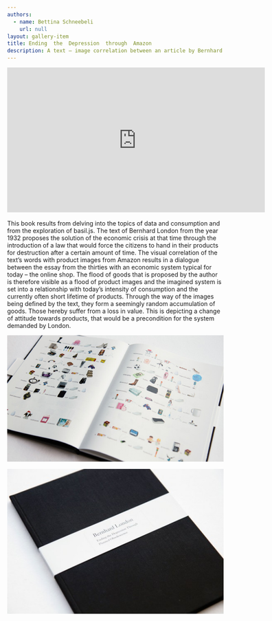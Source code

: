 ```yaml
---
authors:
  - name: Bettina Schneebeli
    url: null
layout: gallery-item
title: Ending  the  Depression  through  Amazon
description: A text – image correlation between an article by Bernhard London from 1932 and according product pictures from amazon.com.
---
```



<iframe src="http://player.vimeo.com/video/57749978?portrait=0" width="600" height="337" frameborder="0" webkitallowfullscreen="" mozallowfullscreen="" allowfullscreen=""></iframe>

This book results from delving into the topics of data and consumption and from the exploration of basil.js. The text of Bernhard London from the year 1932 proposes the solution of the economic crisis at that time through the introduction of a law that would force the citizens to hand in their products for destruction after a certain amount of time. The visual correlation of the text’s words with product images from Amazon results in a dialogue between the essay from the thirties with an economic system typical for today – the online shop. The flood of goods that is proposed by the author is therefore visible as a flood of product images and the imagined system is set into a relationship with today’s intensity of consumption and the currently often short lifetime of products. Through the way of the images being defined by the text, they form a seemingly random accumulation of goods. Those hereby suffer from a loss in value. This is depicting a change of attitude towards products, that would be a precondition for the system demanded by London.

![](./images/schneebeli2_1.jpg)

![](./images/schneebeli1-524x350.jpg)